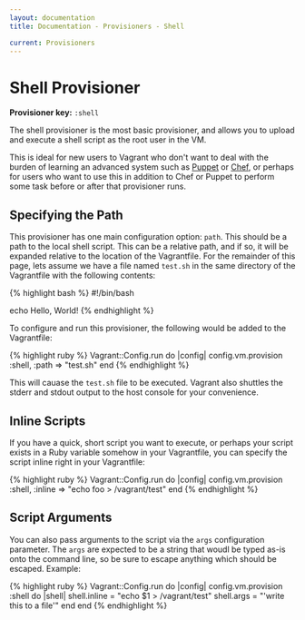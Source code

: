 ```yaml
---
layout: documentation
title: Documentation - Provisioners - Shell

current: Provisioners
---
```

# Shell Provisioner

**Provisioner key:** `:shell`

The shell provisioner is the most basic provisioner, and allows you to
upload and execute a shell script as the root user in the VM.

This is ideal for new users to Vagrant who don't want to deal with
the burden of learning an advanced system such as [Puppet](/docs/provisioners/puppet.html)
or [Chef](/docs/provisioners/chef_solo.html), or perhaps for users
who want to use this in addition to Chef or Puppet to perform some
task before or after that provisioner runs.

## Specifying the Path

This provisioner has one main configuration option: `path`. This
should be a path to the local shell script. This can be a relative
path, and if so, it will be expanded relative to the location of the
Vagrantfile. For the remainder of this page, lets assume we have a
file named `test.sh` in the same directory of the Vagrantfile with
the following contents:

{% highlight bash %}
#!/bin/bash

echo Hello, World!
{% endhighlight %}

To configure and run this provisioner, the following would be added
to the Vagrantfile:

{% highlight ruby %}
Vagrant::Config.run do |config|
  config.vm.provision :shell, :path => "test.sh"
end
{% endhighlight %}

This will cauase the `test.sh` file to be executed. Vagrant also shuttles
the stderr and stdout output to the host console for your convenience.

## Inline Scripts

If you have a quick, short script you want to execute, or perhaps your
script exists in a Ruby variable somehow in your Vagrantfile, you can
specify the script inline right in your Vagrantfile:

{% highlight ruby %}
Vagrant::Config.run do |config|
  config.vm.provision :shell, :inline => "echo foo > /vagrant/test"
end
{% endhighlight %}

## Script Arguments

You can also pass arguments to the script via the `args` configuration
parameter. The `args` are expected to be a string that woudl be typed
as-is onto the command line, so be sure to escape anything which should
be escaped. Example:

{% highlight ruby %}
Vagrant::Config.run do |config|
  config.vm.provision :shell do |shell|
    shell.inline = "echo $1 > /vagrant/test"
    shell.args = "'write this to a file'"
  end
end
{% endhighlight %}
